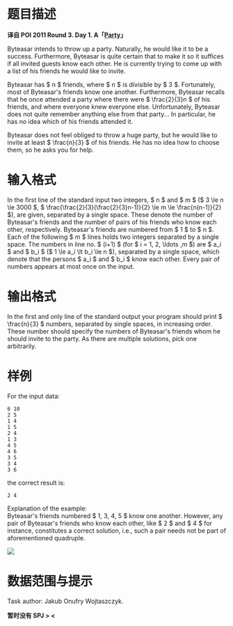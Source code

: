 
# 题目描述

**译自 POI 2011 Round 3. Day 1. A「[Party](https://szkopul.edu.pl/problemset/problem/PCtteC6gKwc2ZikW8nUZzfyh/site/?key=statement)」**

Byteasar intends to throw up a party. Naturally, he would like it to be a success. Furthermore, Byteasar is quite certain that to make it so it suffices if all invited guests know each other. He is currently trying to come up with a list of his friends he would like to invite.

Byteasar has $ n $ friends, where $ n $ is divisible by $ 3 $. Fortunately, most of Byteasar's friends know one another. Furthermore, Byteasar recalls that he once attended a party where there were $ \frac{2}{3}n $ of his friends, and where everyone knew everyone else. Unfortunately, Byteasar does not quite remember anything else from that party... In particular, he has no idea which of his friends attended it.

Byteasar does not feel obliged to throw a huge party, but he would like to invite at least $ \frac{n}{3} $ of his friends. He has no idea how to choose them, so he asks you for help.

# 输入格式

In the first line of the standard input two integers, $ n $ and $ m $ ($ 3 \le n \le 3000 $, $ \frac{\frac{2}{3}(\frac{2}{3}n-1)}{2} \le m \le \frac{n(n-1)}{2} $), are given, separated by a single space. These denote the number of Byteasar's friends and the number of pairs of his friends who know each other, respectively. Byteasar's friends are numbered from $ 1 $ to $ n $. Each of the following $ m $ lines holds two integers separated by a single space. The numbers in line no. $ (i+1) $ (for $ i = 1, 2, \ldots ,m $) are $ a_i $ and $ b_i $ ($ 1 \le a_i \lt b_i \le n $), separated by a single space, which denote that the persons $ a_i $ and $ b_i $ know each other. Every pair of numbers appears at most once on the input.

# 输出格式

In the first and only line of the standard output your program should print $ \frac{n}{3} $ numbers, separated by single spaces, in increasing order. These number should specify the numbers of Byteasar's friends whom he should invite to the party. As there are multiple solutions, pick one arbitrarily.

# 样例

For the input data:
```plain
6 10
2 5
1 4
1 5
2 4
1 3
4 5
4 6
3 5
3 4
3 6
```
the correct result is:
```plain
2 4
```
Explanation of the example:  
Byteasar's friends numbered $ 1, 3, 4, 5 $ know one another. However, any pair of Byteasar's friends who know each other, like $ 2 $ and $ 4 $ for instance, constitutes a correct solution, i.e., such a pair needs not be part of aforementioned quadruple.

![](/source/loj/2166/img/aHR0cHM6Ly9vb28uMG8wLm9vby8yMDE3LzA0LzE5LzU4ZjcxYWZjYmYyNDMuZ2lm.gif)

# 数据范围与提示

Task author: Jakub Onufry Wojtaszczyk.

**暂时没有 SPJ &gt; &lt;**

